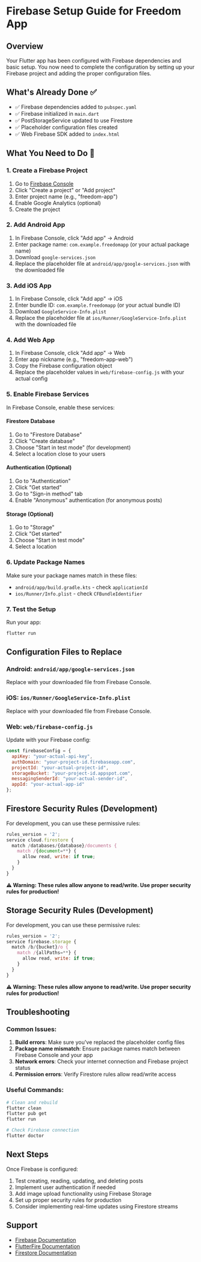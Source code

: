 # Firebase Setup Guide for Freedom App

## Overview
Your Flutter app has been configured with Firebase dependencies and basic setup. You now need to complete the configuration by setting up your Firebase project and adding the proper configuration files.

## What's Already Done ✅
- ✅ Firebase dependencies added to `pubspec.yaml`
- ✅ Firebase initialized in `main.dart`
- ✅ PostStorageService updated to use Firestore
- ✅ Placeholder configuration files created
- ✅ Web Firebase SDK added to `index.html`

## What You Need to Do 🔧

### 1. Create a Firebase Project
1. Go to [Firebase Console](https://console.firebase.google.com/)
2. Click "Create a project" or "Add project"
3. Enter project name (e.g., "freedom-app")
4. Enable Google Analytics (optional)
5. Create the project

### 2. Add Android App
1. In Firebase Console, click "Add app" → Android
2. Enter package name: `com.example.freedomapp` (or your actual package name)
3. Download `google-services.json`
4. Replace the placeholder file at `android/app/google-services.json` with the downloaded file

### 3. Add iOS App
1. In Firebase Console, click "Add app" → iOS
2. Enter bundle ID: `com.example.freedomapp` (or your actual bundle ID)
3. Download `GoogleService-Info.plist`
4. Replace the placeholder file at `ios/Runner/GoogleService-Info.plist` with the downloaded file

### 4. Add Web App
1. In Firebase Console, click "Add app" → Web
2. Enter app nickname (e.g., "freedom-app-web")
3. Copy the Firebase configuration object
4. Replace the placeholder values in `web/firebase-config.js` with your actual config

### 5. Enable Firebase Services
In Firebase Console, enable these services:

#### Firestore Database
1. Go to "Firestore Database"
2. Click "Create database"
3. Choose "Start in test mode" (for development)
4. Select a location close to your users

#### Authentication (Optional)
1. Go to "Authentication"
2. Click "Get started"
3. Go to "Sign-in method" tab
4. Enable "Anonymous" authentication (for anonymous posts)

#### Storage (Optional)
1. Go to "Storage"
2. Click "Get started"
3. Choose "Start in test mode"
4. Select a location

### 6. Update Package Names
Make sure your package names match in these files:
- `android/app/build.gradle.kts` - check `applicationId`
- `ios/Runner/Info.plist` - check `CFBundleIdentifier`

### 7. Test the Setup
Run your app:
```bash
flutter run
```

## Configuration Files to Replace

### Android: `android/app/google-services.json`
Replace with your downloaded file from Firebase Console.

### iOS: `ios/Runner/GoogleService-Info.plist`
Replace with your downloaded file from Firebase Console.

### Web: `web/firebase-config.js`
Update with your Firebase config:
```javascript
const firebaseConfig = {
  apiKey: "your-actual-api-key",
  authDomain: "your-project-id.firebaseapp.com",
  projectId: "your-actual-project-id",
  storageBucket: "your-project-id.appspot.com",
  messagingSenderId: "your-actual-sender-id",
  appId: "your-actual-app-id"
};
```

## Firestore Security Rules (Development)
For development, you can use these permissive rules:

```javascript
rules_version = '2';
service cloud.firestore {
  match /databases/{database}/documents {
    match /{document=**} {
      allow read, write: if true;
    }
  }
}
```

**⚠️ Warning: These rules allow anyone to read/write. Use proper security rules for production!**

## Storage Security Rules (Development)
For development, you can use these permissive rules:

```javascript
rules_version = '2';
service firebase.storage {
  match /b/{bucket}/o {
    match /{allPaths=**} {
      allow read, write: if true;
    }
  }
}
```

**⚠️ Warning: These rules allow anyone to read/write. Use proper security rules for production!**

## Troubleshooting

### Common Issues:
1. **Build errors**: Make sure you've replaced the placeholder config files
2. **Package name mismatch**: Ensure package names match between Firebase Console and your app
3. **Network errors**: Check your internet connection and Firebase project status
4. **Permission errors**: Verify Firestore rules allow read/write access

### Useful Commands:
```bash
# Clean and rebuild
flutter clean
flutter pub get
flutter run

# Check Firebase connection
flutter doctor
```

## Next Steps
Once Firebase is configured:
1. Test creating, reading, updating, and deleting posts
2. Implement user authentication if needed
3. Add image upload functionality using Firebase Storage
4. Set up proper security rules for production
5. Consider implementing real-time updates using Firestore streams

## Support
- [Firebase Documentation](https://firebase.google.com/docs)
- [FlutterFire Documentation](https://firebase.flutter.dev/)
- [Firestore Documentation](https://firebase.google.com/docs/firestore)

